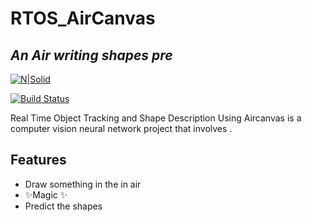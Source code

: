 # RTOS_AirCanvas
## _An Air writing shapes pre_

[![N|Solid](https://cldup.com/dTxpPi9lDf.thumb.png)](https://nodesource.com/products/nsolid)

[![Build Status](https://travis-ci.org/joemccann/dillinger.svg?branch=master)](https://travis-ci.org/joemccann/dillinger)

Real Time Object Tracking and Shape Description Using Aircanvas is a computer vision neural network project that involves  .



## Features
- Draw something in the in air
- ✨Magic ✨
- Predict the shapes
